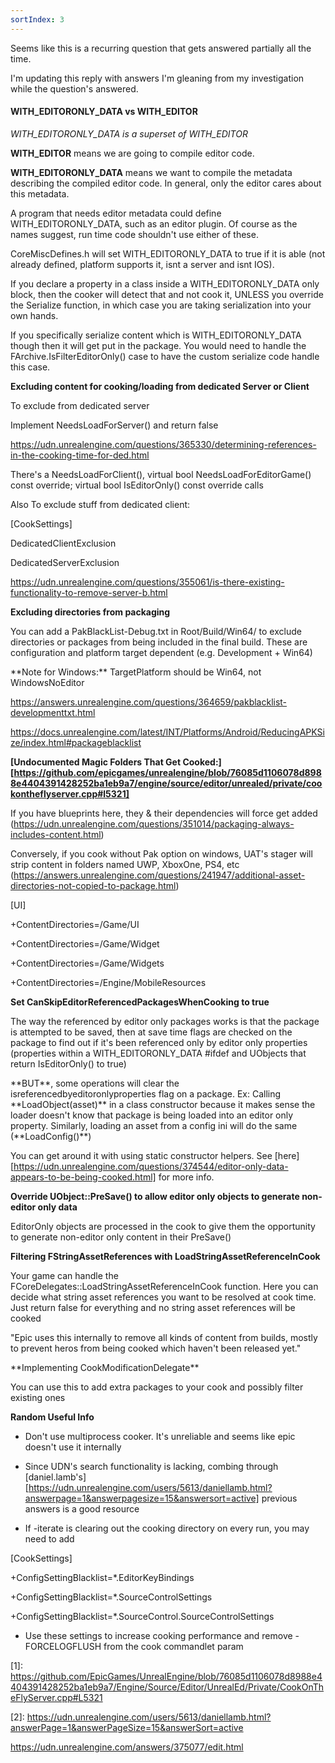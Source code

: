 ```yaml
---
sortIndex: 3
---
```


Seems like this is a recurring question that gets answered partially all the time.

I'm updating this reply with answers I'm gleaning from my investigation while the question's answered.

#### WITH_EDITORONLY_DATA vs WITH_EDITOR

*WITH_EDITORONLY_DATA is a superset of WITH_EDITOR*

**WITH_EDITOR** means we are going to compile editor code.

**WITH_EDITORONLY_DATA** means we want to compile the metadata describing the compiled editor code. In general, only the editor cares about this metadata.

A program that needs editor metadata could define WITH_EDITORONLY_DATA, such as an editor plugin. Of course as the names suggest, run time code shouldn't use either of these.

CoreMiscDefines.h will set WITH_EDITORONLY_DATA to true if it is able (not already defined, platform supports it, isnt a server and isnt IOS).

If you declare a property in a class inside a WITH_EDITORONLY_DATA only block, then the cooker will detect that and not cook it, UNLESS you override the Serialize function, in which case you are taking serialization into your own hands.

If you specifically serialize content which is WITH_EDITORONLY_DATA though then it will get put in the package. You would need to handle the FArchive.IsFilterEditorOnly() case to have the custom serialize code handle this case.

**Excluding content for cooking/loading from dedicated Server or Client**

To exclude from dedicated server

Implement NeedsLoadForServer() and return false

<https://udn.unrealengine.com/questions/365330/determining-references-in-the-cooking-time-for-ded.html>

There's a NeedsLoadForClient(), virtual bool NeedsLoadForEditorGame() const override; virtual bool IsEditorOnly() const override calls

Also To exclude stuff from dedicated client:

\[CookSettings]

DedicatedClientExclusion

DedicatedServerExclusion

<https://udn.unrealengine.com/questions/355061/is-there-existing-functionality-to-remove-server-b.html>

**Excluding directories from packaging**

You can add a PakBlackList-Debug.txt in Root/Build/Win64/ to exclude directories or packages from being included in the final build. These are configuration and platform target dependent (e.g. Development + Win64)

\*\*Note for Windows:\*\* TargetPlatform should be Win64, not WindowsNoEditor

<https://answers.unrealengine.com/questions/364659/pakblacklist-developmenttxt.html>

<https://docs.unrealengine.com/latest/INT/Platforms/Android/ReducingAPKSize/index.html#packageblacklist>

**[Undocumented Magic Folders That Get Cooked:][https://github.com/epicgames/unrealengine/blob/76085d1106078d8988e4404391428252ba1eb9a7/engine/source/editor/unrealed/private/cookontheflyserver.cpp#l5321]**

If you have blueprints here, they & their dependencies will force get added (<https://udn.unrealengine.com/questions/351014/packaging-always-includes-content.html>)

Conversely, if you cook without Pak option on windows, UAT's stager will strip content in folders named UWP, XboxOne, PS4, etc (<https://answers.unrealengine.com/questions/241947/additional-asset-directories-not-copied-to-package.html>)

[UI]

\+ContentDirectories=/Game/UI

\+ContentDirectories=/Game/Widget

\+ContentDirectories=/Game/Widgets

\+ContentDirectories=/Engine/MobileResources

**Set CanSkipEditorReferencedPackagesWhenCooking to true**

The way the referenced by editor only packages works is that the package is attempted to be saved, then at save time flags are checked on the package to find out if it's been referenced only by editor only properties (properties within a WITH_EDITORONLY_DATA #ifdef and UObjects that return IsEditorOnly() to true)

\*\*BUT\*\*, some operations will clear the isreferencedbyeditoronlyproperties flag on a package. Ex: Calling \*\*LoadObject(asset)\*\* in a class constructor because it makes sense the loader doesn't know that package is being loaded into an editor only property. Similarly, loading an asset from a config ini will do the same (\*\*LoadConfig()\*\*)

You can get around it with using static constructor helpers. See [here][https://udn.unrealengine.com/questions/374544/editor-only-data-appears-to-be-being-cooked.html] for more info.

**Override UObject::PreSave() to allow editor only objects to generate non-editor only data**

EditorOnly objects are processed in the cook to give them the opportunity to generate non-editor only content in their PreSave()

**Filtering FStringAssetReferences with LoadStringAssetReferenceInCook**

Your game can handle the FCoreDelegates::LoadStringAssetReferenceInCook function. Here you can decide what string asset references you want to be resolved at cook time. Just return false for everything and no string asset references will be cooked

"Epic uses this internally to remove all kinds of content from builds, mostly to prevent heros from being cooked which haven't been released yet."

\*\*Implementing CookModificationDelegate\*\*

You can use this to add extra packages to your cook and possibly filter existing ones

**Random Useful Info**

- Don't use multiprocess cooker. It's unreliable and seems like epic doesn't use it internally

- Since UDN's search functionality is lacking, combing through [daniel.lamb's][https://udn.unrealengine.com/users/5613/daniellamb.html?answerpage=1&answerpagesize=15&answersort=active] previous answers is a good resource

- If -iterate is clearing out the cooking directory on every run, you may need to add

[CookSettings]

\+ConfigSettingBlacklist=\*.EditorKeyBindings

\+ConfigSettingBlacklist=\*.SourceControlSettings

\+ConfigSettingBlacklist=\*.SourceControl.SourceControlSettings

- Use these settings to increase cooking performance and remove -FORCELOGFLUSH from the cook commandlet param

\[1]: <https://github.com/EpicGames/UnrealEngine/blob/76085d1106078d8988e4404391428252ba1eb9a7/Engine/Source/Editor/UnrealEd/Private/CookOnTheFlyServer.cpp#L5321>

\[2]: <https://udn.unrealengine.com/users/5613/daniellamb.html?answerPage=1&answerPageSize=15&answerSort=active>

<https://udn.unrealengine.com/answers/375077/edit.html>
